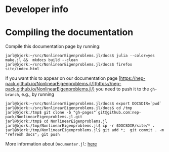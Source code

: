 # Developer info


# Compiling the documentation

Compile this documentation page by running:
```
jarl@bjork:~/src/NonlinearEigenproblems.jl/docs$ julia --color=yes make.jl &&  mkdocs build --clean
jarl@bjork:~/src/NonlinearEigenproblems.jl/docs$ firefox site/index.html
```
If you want this to appear on our documentation page
[https://nep-pack.github.io/NonlinearEigenproblems.jl/](https://nep-pack.github.io/NonlinearEigenproblems.jl/)
you need to push it to the `gh-branch`, e.g.,  by running
```
jarl@bjork:~/src/NonlinearEigenproblems.jl/docs$ export DOCSDIR=`pwd`
jarl@bjork:~/src/NonlinearEigenproblems.jl/docs$ cd /tmp
jarl@bjork:/tmp$ git clone -b "gh-pages" git@github.com:nep-pack/NonlinearEigenproblems.jl.git
jarl@bjork:/tmp$ cd NonlinearEigenproblems.jl
jarl@bjork:/tmp/NonlinearEigenproblems.jl$ cp -r $DOCSDIR/site/* .
jarl@bjork:/tmp/NonlinearEigenproblems.jl$ git add *;  git commit . -m "refresh docs"; git push
```


More information about `Documenter.jl`: [here](https://juliadocs.github.io/Documenter.jl/v0.1.3/man/guide/#Package-Guide-1)


